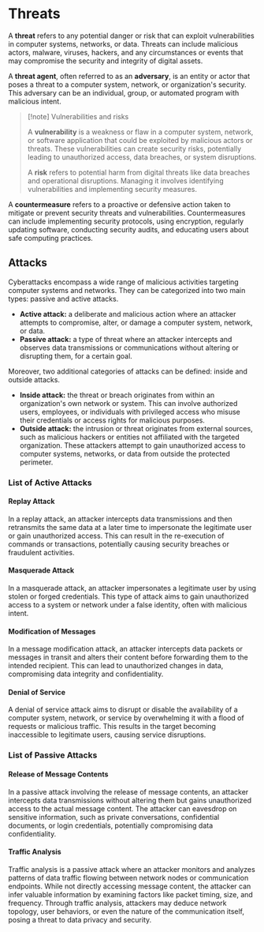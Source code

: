 # Threats

A **threat** refers to any potential danger or risk that can exploit vulnerabilities in computer systems, networks, or data. Threats can include malicious actors, malware, viruses, hackers, and any circumstances or events that may compromise the security and integrity of digital assets.

A **threat agent**, often referred to as an **adversary**, is an entity or actor that poses a threat to a computer system, network, or organization's security. This adversary can be an individual, group, or automated program with malicious intent.

> [!note] Vulnerabilities and risks
> 
> A **vulnerability** is a weakness or flaw in a computer system, network, or software application that could be exploited by malicious actors or threats. These vulnerabilities can create security risks, potentially leading to unauthorized access, data breaches, or system disruptions.
> 
> A **risk** refers to potential harm from digital threats like data breaches and operational disruptions. Managing it involves identifying vulnerabilities and implementing security measures.

A **countermeasure** refers to a proactive or defensive action taken to mitigate or prevent security threats and vulnerabilities. Countermeasures can include implementing security protocols, using encryption, regularly updating software, conducting security audits, and educating users about safe computing practices.

## Attacks

Cyberattacks encompass a wide range of malicious activities targeting computer systems and networks. They can be categorized into two main types: passive and active attacks.

- **Active attack:** a deliberate and malicious action where an attacker attempts to compromise, alter, or damage a computer system, network, or data.
- **Passive attack:** a type of threat where an attacker intercepts and observes data transmissions or communications without altering or disrupting them, for a certain goal.

Moreover, two additional categories of attacks can be defined: inside and outside attacks.

- **Inside attack:** the threat or breach originates from within an organization's own network or system. This can involve authorized users, employees, or individuals with privileged access who misuse their credentials or access rights for malicious purposes.
- **Outside attack:** the intrusion or threat originates from external sources, such as malicious hackers or entities not affiliated with the targeted organization. These attackers attempt to gain unauthorized access to computer systems, networks, or data from outside the protected perimeter.

### List of Active Attacks

#### Replay Attack

In a replay attack, an attacker intercepts data transmissions and then retransmits the same data at a later time to impersonate the legitimate user or gain unauthorized access. This can result in the re-execution of commands or transactions, potentially causing security breaches or fraudulent activities.

#### Masquerade Attack

In a masquerade attack, an attacker impersonates a legitimate user by using stolen or forged credentials. This type of attack aims to gain unauthorized access to a system or network under a false identity, often with malicious intent.

#### Modification of Messages

In a message modification attack, an attacker intercepts data packets or messages in transit and alters their content before forwarding them to the intended recipient. This can lead to unauthorized changes in data, compromising data integrity and confidentiality.

#### Denial of Service

A denial of service attack aims to disrupt or disable the availability of a computer system, network, or service by overwhelming it with a flood of requests or malicious traffic. This results in the target becoming inaccessible to legitimate users, causing service disruptions.

### List of Passive Attacks

#### Release of Message Contents

In a passive attack involving the release of message contents, an attacker intercepts data transmissions without altering them but gains unauthorized access to the actual message content. The attacker can eavesdrop on sensitive information, such as private conversations, confidential documents, or login credentials, potentially compromising data confidentiality.

#### Traffic Analysis

Traffic analysis is a passive attack where an attacker monitors and analyzes patterns of data traffic flowing between network nodes or communication endpoints. While not directly accessing message content, the attacker can infer valuable information by examining factors like packet timing, size, and frequency. Through traffic analysis, attackers may deduce network topology, user behaviors, or even the nature of the communication itself, posing a threat to data privacy and security.